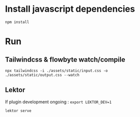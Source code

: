 # Install javascript dependencies
`npm install`

# Run

## Tailwindcss & flowbyte watch/compile
`npx tailwindcss -i ./assets/static/input.css -o ./assets/static/output.css --watch`

## Lektor

If plugin development ongoing :
`export LEKTOR_DEV=1`

`lektor serve`



